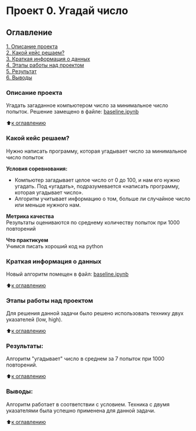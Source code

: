# Проект 0. Угадай число

## Оглавление  
[1. Описание проекта](.README.md#Описание-проекта)  
[2. Какой кейс решаем?](.README.md#Какой-кейс-решаем)  
[3. Краткая информация о данных](.README.md#Краткая-информация-о-данных)  
[4. Этапы работы над проектом](.README.md#Этапы-работы-над-проектом)  
[5. Результат](.README.md#Результат)    
[6. Выводы](.README.md#Выводы) 

### Описание проекта    
Угадать загаданное компьютером число за минимальное число попыток. Решение замещено в файле: [baseline.ipynb](baseline.ipynb)

:arrow_up:[к оглавлению](_)


### Какой кейс решаем?    
Нужно написать программу, которая угадывает число за минимальное число попыток

**Условия соревнования:**  
- Компьютер загадывает целое число от 0 до 100, и нам его нужно угадать. Под «угадать», подразумевается «написать программу, которая угадывает число».
- Алгоритм учитывает информацию о том, больше ли случайное число или меньше нужного нам.

**Метрика качества**     
Результаты оцениваются по среднему количеству попыток при 1000 повторений

**Что практикуем**     
Учимся писать хороший код на python


### Краткая информация о данных
Новый алгоритм помещен в файл: [baseline.ipynb](baseline.ipynb)
  
:arrow_up:[к оглавлению](README.md#Оглавление)


### Этапы работы над проектом  
Для решения данной задачи было решено использовать технику двух указателей (low, high).

:arrow_up:[к оглавлению](README.md#Оглавление)


### Результаты:  

Алгоритм "угадывает" число в среднем за 7 попыток при 1000 повторений.

:arrow_up:[к оглавлению](README.md#Оглавление)


### Выводы:

Алгоритм работает в соответствии с условием. Техника с двумя указателями была успешно применена для данной задачи.

:arrow_up:[к оглавлению](README.md#Оглавление)
